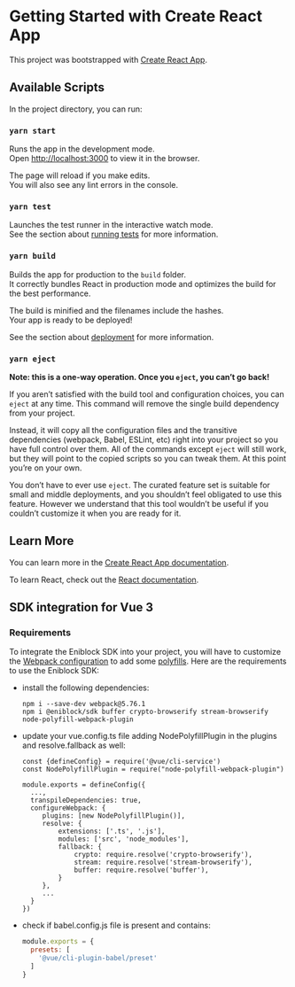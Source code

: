 # Getting Started with Create React App

This project was bootstrapped with [Create React App](https://github.com/facebook/create-react-app).

## Available Scripts

In the project directory, you can run:

### `yarn start`

Runs the app in the development mode.\
Open [http://localhost:3000](http://localhost:3000) to view it in the browser.

The page will reload if you make edits.\
You will also see any lint errors in the console.

### `yarn test`

Launches the test runner in the interactive watch mode.\
See the section about [running tests](https://facebook.github.io/create-react-app/docs/running-tests) for more information.

### `yarn build`

Builds the app for production to the `build` folder.\
It correctly bundles React in production mode and optimizes the build for the best performance.

The build is minified and the filenames include the hashes.\
Your app is ready to be deployed!

See the section about [deployment](https://facebook.github.io/create-react-app/docs/deployment) for more information.

### `yarn eject`

**Note: this is a one-way operation. Once you `eject`, you can’t go back!**

If you aren’t satisfied with the build tool and configuration choices, you can `eject` at any time. This command will remove the single build dependency from your project.

Instead, it will copy all the configuration files and the transitive dependencies (webpack, Babel, ESLint, etc) right into your project so you have full control over them. All of the commands except `eject` will still work, but they will point to the copied scripts so you can tweak them. At this point you’re on your own.

You don’t have to ever use `eject`. The curated feature set is suitable for small and middle deployments, and you shouldn’t feel obligated to use this feature. However we understand that this tool wouldn’t be useful if you couldn’t customize it when you are ready for it.

## Learn More

You can learn more in the [Create React App documentation](https://facebook.github.io/create-react-app/docs/getting-started).

To learn React, check out the [React documentation](https://reactjs.org/).

## SDK integration for Vue 3
### Requirements
To integrate the Eniblock SDK into your project, you will have to customize the [Webpack configuration](https://cli.vuejs.org/guide/browser-compatibility.html#usebuiltins-usage) to add some [polyfills](https://developer.mozilla.org/en-US/docs/Glossary/Polyfill).
Here are the requirements to use the Eniblock SDK:
- install the following dependencies:
   ```
   npm i --save-dev webpack@5.76.1
   npm i @eniblock/sdk buffer crypto-browserify stream-browserify node-polyfill-webpack-plugin
   ```
- update your vue.config.ts file adding NodePolyfillPlugin in the plugins and resolve.fallback as well:
  ```
  const {defineConfig} = require('@vue/cli-service')
  const NodePolyfillPlugin = require("node-polyfill-webpack-plugin")
   
  module.exports = defineConfig({
    ...,
    transpileDependencies: true,
    configureWebpack: {
       plugins: [new NodePolyfillPlugin()],
       resolve: {
           extensions: ['.ts', '.js'],
           modules: ['src', 'node_modules'],
           fallback: {
               crypto: require.resolve('crypto-browserify'),
               stream: require.resolve('stream-browserify'),
               buffer: require.resolve('buffer'),
           }
       },
       ...
    }
  })
  ```
- check if babel.config.js file is present and contains:
  ```js
  module.exports = {
    presets: [
      '@vue/cli-plugin-babel/preset'
    ]
  }
  ```
